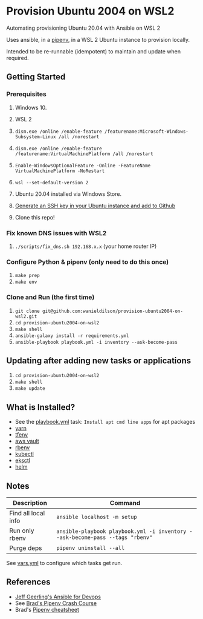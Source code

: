 # Provision Ubuntu 2004 on WSL2

Automating provisioning Ubuntu 20.04 with Ansible on WSL 2

Uses ansible, in a [pipenv](https://docs.pipenv.org/), in a WSL 2 Ubuntu instance to provision locally.

Intended to be re-runnable (idempotent) to maintain and update when required.

## Getting Started

### Prerequisites

1. Windows 10.
1. WSL 2 
1. `dism.exe /online /enable-feature /featurename:Microsoft-Windows-Subsystem-Linux /all /norestart`
1. `dism.exe /online /enable-feature /featurename:VirtualMachinePlatform /all /norestart`
1. `Enable-WindowsOptionalFeature -Online -FeatureName VirtualMachinePlatform -NoRestart`
1. `wsl --set-default-version 2`

1. Ubuntu 20.04 installed via Windows Store.
1. [Generate an SSH key in your Ubuntu instance and add to Github](https://docs.github.com/en/github/authenticating-to-github/connecting-to-github-with-ssh/generating-a-new-ssh-key-and-adding-it-to-the-ssh-agent) 
1. Clone this repo! 

### Fix known DNS issues with WSL2
1. `./scripts/fix_dns.sh 192.168.x.x` (your home router IP)

### Configure Python & pipenv (only need to do this once)

1. `make prep`
1. `make env`

### Clone and Run (the first time)

1. `git clone git@github.com:wanieldilson/provision-ubuntu2004-on-wsl2.git`
1. `cd provision-ubuntu2004-on-wsl2`
1. `make shell`
1. `ansible-galaxy install -r requirements.yml`
1. `ansible-playbook playbook.yml -i inventory --ask-become-pass`

## Updating after adding new tasks or applications
1. `cd provision-ubuntu2004-on-wsl2`
1. `make shell`
1. `make update`

## What is Installed?

- See the [playbook.yml](playbook.yml) task: `Install apt cmd line apps` for apt packages
- [yarn](tasks/yarn.yml)
- [tfenv](tasks/tfenv.yml)
- [aws vault](tasks/aws-vault.yml)
- [rbenv](tasks/rbenv.yml)
- [kubectl](tasks/kubectl.yml)
- [eksctl](tasks/eksctl.yml)
- [helm](tasks/helm.yml)


## Notes

|Description           | Command                                                                       |
|--------------------- | ----------------------------------------------------------------------------- |
|Find all local info   | `ansible localhost -m setup`                                                  |
|Run only rbenv        | `ansible-playbook playbook.yml -i inventory --ask-become-pass --tags "rbenv"` |
|Purge deps            | `pipenv uninstall --all`                                                      |

See [vars.yml](vars.yml) to configure which tasks get run.

## References

- [Jeff Geerling's Ansible for Devops](https://leanpub.com/ansible-for-devops/c/J2V7E1SOETu3)
- See [Brad's Pipenv Crash Course](https://youtu.be/6Qmnh5C4Pmo)
- Brad's [Pipenv cheatsheet](https://gist.github.com/bradtraversy/c70a93d6536ed63786c434707b898d55)
